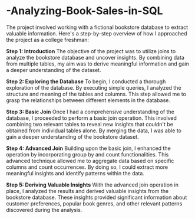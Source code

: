 # -Analyzing-Book-Sales-in-SQL

The project involved working with a fictional bookstore database to extract valuable information. Here's a step-by-step overview of how I approached the project as a college freshman:

<b>Step 1: Introduction</b>
The objective of the project was to utilize joins to analyze the bookstore database and uncover insights. By combining data from multiple tables, my aim was to derive meaningful information and gain a deeper understanding of the dataset.

<b>Step 2: Exploring the Database</b>
To begin, I conducted a thorough exploration of the database. By executing simple queries, I analyzed the structure and meaning of the tables and columns. This step allowed me to grasp the relationships between different elements in the database.

<b>Step 3: Basic Join</b>
Once I had a comprehensive understanding of the database, I proceeded to perform a basic join operation. This involved combining two relevant tables to reveal new insights that couldn't be obtained from individual tables alone. By merging the data, I was able to gain a deeper understanding of the bookstore dataset.

<b>Step 4: Advanced Join</b>
Building upon the basic join, I enhanced the operation by incorporating group by and count functionalities. This advanced technique allowed me to aggregate data based on specific columns and count occurrences. By doing so, I could extract more meaningful insights and identify patterns within the data.

<b>Step 5: Deriving Valuable Insights</b>
With the advanced join operation in place, I analyzed the results and derived valuable insights from the bookstore database. These insights provided significant information about customer preferences, popular book genres, and other relevant patterns discovered during the analysis.

